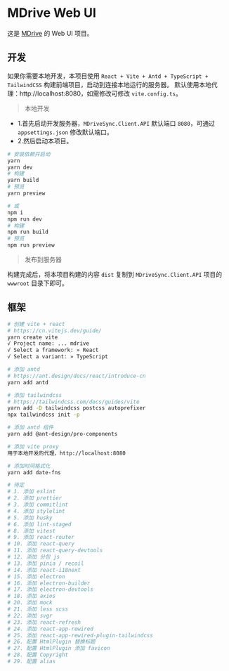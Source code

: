 # MDrive Web UI

这是 [MDrive](https://github.com/trueai-org/MDriveSync) 的 Web UI 项目。

## 开发

如果你需要本地开发，本项目使用 `React + Vite + Antd + TypeScript + TailwindCSS` 构建前端项目，启动到连接本地运行的服务器。
默认使用本地代理：http://localhost:8080，如需修改可修改 `vite.config.ts`。

> 本地开发

+ 1.首先启动开发服务器，`MDriveSync.Client.API` 默认端口 `8080`，可通过 `appsettings.json` 修改默认端口。
+ 2.然后启动本项目。

```bash
# 安装依赖并启动
yarn
yarn dev
# 构建
yarn build
# 预览
yarn preview

# 或
npm i
npm run dev
# 构建
npm run build
# 预览
npm run preview
```

> 发布到服务器

构建完成后，将本项目构建的内容 `dist` 复制到 `MDriveSync.Client.API` 项目的 `wwwroot` 目录下即可。

## 框架

```bash
# 创建 vite + react
# https://cn.vitejs.dev/guide/
yarn create vite
√ Project name: ... mdrive
√ Select a framework: » React
√ Select a variant: » TypeScript

# 添加 antd
# https://ant.design/docs/react/introduce-cn
yarn add antd

# 添加 tailwindcss
# https://tailwindcss.com/docs/guides/vite
yarn add -D tailwindcss postcss autoprefixer
npx tailwindcss init -p

# 添加 antd 组件
yarn add @ant-design/pro-components

# 添加 vite proxy
用于本地开发的代理，http://localhost:8080

# 添加时间格式化
yarn add date-fns

# 待定
# 1. 添加 eslint
# 2. 添加 prettier
# 3. 添加 commitlint
# 4. 添加 stylelint
# 5. 添加 husky
# 6. 添加 lint-staged
# 8. 添加 vitest
# 9. 添加 react-router
# 10. 添加 react-query
# 11. 添加 react-query-devtools
# 12. 添加 分包 js
# 13. 添加 pinia / recoil
# 14. 添加 react-i18next
# 15. 添加 electron
# 16. 添加 electron-builder
# 17. 添加 electron-devtools
# 18. 添加 axios
# 20. 添加 mock
# 21. 添加 less scss
# 22. 添加 svgr
# 23. 添加 react-refresh
# 24. 添加 react-app-rewired
# 25. 添加 react-app-rewired-plugin-tailwindcss
# 26. 配置 HtmlPlugin 替换标题
# 27. 配置 HtmlPlugin 添加 favicon
# 28. 配置 Copyright
# 29. 配置 alias
```
